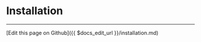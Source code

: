 # Installation


-----------------------------
[Edit this page on Github]({{ $docs_edit_url }}/installation.md)
